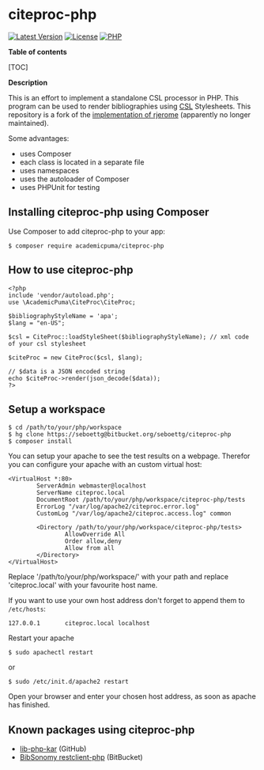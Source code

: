 # citeproc-php #
[![Latest Version](https://img.shields.io/packagist/v/academicpuma/citeproc-php.svg?style=flat-square)](https://packagist.org/packages/academicpuma/citeproc-php)
[![License](https://img.shields.io/badge/license-GPLv3-blue.svg?style=flat-square)](https://bitbucket.org/bibsonomy/citeproc-php/raw/default/license.txt)
[![PHP](https://img.shields.io/badge/PHP-%3E=5.3-green.svg?style=flat-square)](http://docs.php.net/manual/en/migration53.new-features.php)

**Table of contents**

[TOC]

**Description**

This is an effort to implement a standalone CSL processor in PHP. This program can be used to render bibliographies using [CSL](http://citationstyles.org/) Stylesheets. This repository is a fork of the [implementation of rjerome](https://bitbucket.org/rjerome/citeproc-php) (apparently no longer maintained).

Some advantages:

* uses Composer
* each class is located in a separate file
* uses namespaces
* uses the autoloader of Composer
* uses PHPUnit for testing

## Installing citeproc-php using Composer ##

Use Composer to add citeproc-php to your app:

```
$ composer require academicpuma/citeproc-php
```


## How to use citeproc-php ##

```
<?php
include 'vendor/autoload.php';
use \AcademicPuma\CiteProc\CiteProc;

$bibliographyStyleName = 'apa';
$lang = "en-US";

$csl = CiteProc::loadStyleSheet($bibliographyStyleName); // xml code of your csl stylesheet

$citeProc = new CiteProc($csl, $lang);

// $data is a JSON encoded string
echo $citeProc->render(json_decode($data));
?>
```

## Setup a workspace ##

```
$ cd /path/to/your/php/workspace
$ hg clone https://seboettg@bitbucket.org/seboettg/citeproc-php
$ composer install
```

You can setup your apache to see the test results on a webpage. Therefor you can configure your apache with an custom virtual host:

```
<VirtualHost *:80>
        ServerAdmin webmaster@localhost
        ServerName citeproc.local
        DocumentRoot /path/to/your/php/workspace/citeproc-php/tests
        ErrorLog "/var/log/apache2/citeproc.error.log"
        CustomLog "/var/log/apache2/citeproc.access.log" common

        <Directory /path/to/your/php/workspace/citeproc-php/tests>
                AllowOverride All
                Order allow,deny
                Allow from all
        </Directory>
</VirtualHost>
```
Replace '/path/to/your/php/workspace/' with your path and replace 'citeproc.local' with your favourite host name.

If you want to use your own host address don't forget to append them to ``/etc/hosts``:

```
127.0.0.1       citeproc.local localhost
```

Restart your apache

```
$ sudo apachectl restart
```

or 

```
$ sudo /etc/init.d/apache2 restart
```

Open your browser and enter your chosen host address, as soon as apache has finished.


## Known packages using citeproc-php ##

* [lib-php-kar](https://packagist.org/packages/unikent/lib-php-kar) (GitHub)
* [BibSonomy restclient-php](http://bitbucket.org/bibsonomy/restclient-php) (BitBucket)